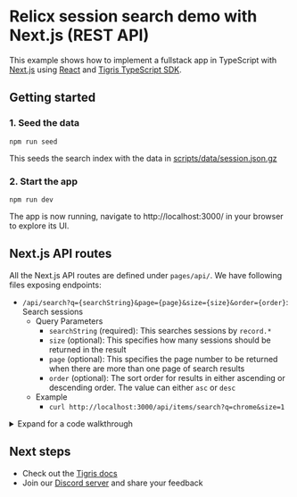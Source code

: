 # Relicx session search demo with Next.js (REST API)

This example shows how to implement a fullstack app in TypeScript with
[Next.js](https://nextjs.org/) using [React](https://reactjs.org/) and
[Tigris TypeScript SDK](https://docs.tigrisdata.com/typescript/).

## Getting started

### 1. Seed the data

```shell
npm run seed
```

This seeds the search index with the data in [scripts/data/session.json.gz](scripts/data/session.json.gz)

### 2. Start the app

```shell
npm run dev
```

The app is now running, navigate to http://localhost:3000/ in your browser to explore its UI.

## Next.js API routes

All the Next.js API routes are defined under `pages/api/`. We have following
files exposing endpoints:

- `/api/search?q={searchString}&page={page}&size={size}&order={order}`: Search sessions
  - Query Parameters
    - `searchString` (required): This searches sessions by `record.*`
    - `size` (optional): This specifies how many sessions should be returned in
      the result
    - `page` (optional): This specifies the page number to be returned when
      there are more than one page of search results
    - `order` (optional): The sort order for results in either ascending or
      descending order. The value can either `asc` or `desc`
  - Example
    - `curl http://localhost:3000/api/items/search?q=chrome&size=1`

<details>
<summary>Expand for a code walkthrough</summary>

## 👀 Code walkthrough

### 📂 File structure

```text
├── package.json
├── lib
│   ├── tigris.ts
├── models
│   └── todoItems.ts
└── pages
    ├── index.tsx
    └── api
        └── items
            └── search.ts
```

### 🪢 Search model definition

[models/session.ts](search/models/session.ts) - The app  has a single 
search index `session` that stores the relicx sessions.

### 🌐 Connecting to Tigris

[lib/tigris.ts](lib/tigris.ts) - Centralizes the Tigris client creation.
This is beneficial for serverless environments like Vercel Serverless
Functions, Netlify Functions, and AWS Lambda. It allows reusing the client
across requests.

</details>

## Next steps

- Check out the [Tigris docs](https://docs.tigrisdata.com/)
- Join our [Discord server](http://discord.tigrisdata.com/) and share your
  feedback

